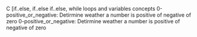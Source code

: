 C [if..else, if..else if..else, while loops and variables concepts 
0-positive_or_negative: Detirmine weather a number is positive of negative of zero
0-positive_or_negative: Detirmine weather a number is positive of negative of zero

